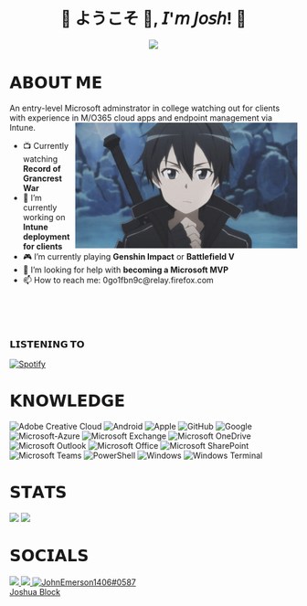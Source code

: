 
<h1 align="center">💠 ようこそ 👋, 𝘐'𝘮 𝘑𝘰𝘴𝘩! 💠</h1>
<div align="center">
<img src=Add-ons/FSN.gif>
</div>

<h1 align="left">𝗔𝗕𝗢𝗨𝗧 𝗠𝗘</h1>
An entry-level Microsoft adminstrator in college watching out for clients with experience in M/O365 cloud apps and endpoint management via Intune.
<img src=Add-ons/SAO_K.gif align="right" height="220">

<ul>
  <li> 📺 Currently watching <b>Record of Grancrest War</b></li>
  <li> 🔭 I’m currently working on <b>Intune deployment for clients</b></li>
  <li> 🎮 I’m currently playing <b>Genshin Impact</b> or <b>Battlefield V</b></li>
  <li> 🤔 I’m looking for help with <b>becoming a Microsoft MVP</b></li>
  <li> 📫 How to reach me: 0go1fbn9c@relay.firefox.com</li>
</ul>
<br>
<br>
<br>
<h3 align="left">𝗟𝗜𝗦𝗧𝗘𝗡𝗜𝗡𝗚 𝗧𝗢</h3>

[![Spotify](https://j0shbl0ck.vercel.app/api/spotify?background_color=0d1117&border_color=ffffff)](https://open.spotify.com/user/j0shbl0ck)

<h1 align="left">𝗞𝗡𝗢𝗪𝗟𝗘𝗗𝗚𝗘</h1>

![Adobe Creative Cloud](https://img.shields.io/badge/-Adobe_Creative_Cloud-DA1F26?style=flat-square&logo=Adobe-Creative-Cloud&logoColor=white)
![Android](https://img.shields.io/badge/-Android-3DDC84?style=flat-square&logo=Android&logoColor=black)
![Apple](https://img.shields.io/badge/-Apple-999999?style=flat-square&logo=Apple&logoColor=white)
![GitHub](https://img.shields.io/badge/-GitHub-181717?style=flat-square&logo=GitHub&logoColor=white)
![Google](https://img.shields.io/badge/-Google-4285F4?style=flat-square&logo=Google&logoColor=white)
![Microsoft-Azure](https://img.shields.io/badge/-Microsoft_Azure-0089D6?style=flat-square&logo=Microsoft-Azure&logoColor=white)
![Microsoft Exchange](https://img.shields.io/badge/-Microsoft_Exchange-0078D4?style=flat-square&logo=Microsoft-Exchange&logoColor=white)
![Microsoft OneDrive](https://img.shields.io/badge/-Microsoft_OneDrive-0078D4?style=flat-square&logo=Microsoft-OneDrive&logoColor=white)
![Microsoft Outlook](https://img.shields.io/badge/-Microsoft_Outlook-0078D4?style=flat-square&logo=Microsoft-Outlook&logoColor=white)
![Microsoft Office](https://img.shields.io/badge/-Microsoft_Office-D83B01?style=flat-square&logo=Microsoft-Office&logoColor=white)
![Microsoft SharePoint](https://img.shields.io/badge/-Microsoft_SharePoint-0078D4?style=flat-square&logo=Microsoft-SharePoint&logoColor=white)
![Microsoft Teams](https://img.shields.io/badge/-Microsoft_Teams-6264A7?style=flat-square&logo=Microsoft-Teams&logoColor=white)
![PowerShell](https://img.shields.io/badge/-PowerShell-5391FE?style=flat-square&logo=PowerShell&logoColor=white)
![Windows](https://img.shields.io/badge/-Windows-0078D6?style=flat-square&logo=Windows&logoColor=white)
![Windows Terminal](https://img.shields.io/badge/-Windows_Terminal-4D4D4D?style=flat-square&logo=Windows-Terminal&logoColor=white)

<h1 align="left">𝗦𝗧𝗔𝗧𝗦</h1>

[![](https://github-readme-stats.vercel.app/api?username=j0shbl0ck&theme=github_dark)](https://github.com/anuraghazra/github-readme-stats) 
[![](https://github-readme-stats.vercel.app/api/top-langs/?username=j0shbl0ck&layout=compact&theme=github_dark)](https://github.com/anuraghazra/github-readme-stats)

<h1 align="left">𝗦𝗢𝗖𝗜𝗔𝗟𝗦</h1>
<div>
  <a href="https://www.linkedin.com/in/j0shbl0ck247/" target="_blank">
  <img src="https://img.shields.io/badge/LinkedIn-0077B5?style=for-the-badge&logo=linkedin&logoColor=white">
  </a>
  <a href="https://github.com/j0shbl0ck" target="_blank">
  <img src="https://img.shields.io/badge/-GitHub-181717?style=for-the-badge&logo=GitHub&logoColor=white'" target="_blank">
  </a>
  <a href="https://discord.gg/Hatman77#8963" target="blank">
  <img src="https://img.shields.io/badge/Discord-7289DA?style=for-the-badge&logo=discord&logoColor=white" alt="JohnEmerson1406#0587">
  </a>
</div>

<html>
<script src="https://platform.linkedin.com/badges/js/profile.js" async defer type="text/javascript"></script>
<div class="badge-base LI-profile-badge" data-locale="en_US" data-size="medium" data-theme="dark" data-type="VERTICAL" data-vanity="j0shbl0ck247" data-version="v1"><a class="badge-base__link LI-simple-link" href="https://www.linkedin.com/in/j0shbl0ck247?trk=profile-badge">Joshua Block</a></div>
</html>
              
